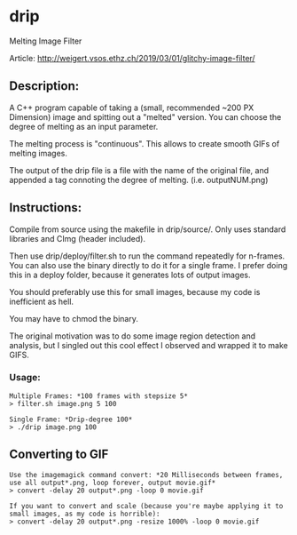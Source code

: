 # drip
Melting Image Filter

Article: http://weigert.vsos.ethz.ch/2019/03/01/glitchy-image-filter/

## Description:
A C++ program capable of taking a (small, recommended ~200 PX Dimension) image and spitting out a "melted" version. You can choose the degree of melting as an input parameter. 

The melting process is "continuous". This allows to create smooth GIFs of melting images.

The output of the drip file is a file with the name of the original file, and appended a tag connoting the degree of melting.
(i.e. outputNUM.png)

## Instructions:
Compile from source using the makefile in drip/source/. Only uses standard libraries and CImg (header included).

Then use drip/deploy/filter.sh to run the command repeatedly for n-frames. You can also use the binary directly to do it for a single frame. I prefer doing this in a deploy folder, because it generates lots of output images.

You should preferably use this for small images, because my code is inefficient as hell.

You may have to chmod the binary.

The original motivation was to do some image region detection and analysis, but I singled out this cool effect I observed and wrapped it to make GIFS.

### Usage:
    Multiple Frames: *100 frames with stepsize 5*
    > filter.sh image.png 5 100
    
    Single Frame: *Drip-degree 100*
    > ./drip image.png 100

## Converting to GIF
    Use the imagemagick command convert: *20 Milliseconds between frames, use all output*.png, loop forever, output movie.gif*
    > convert -delay 20 output*.png -loop 0 movie.gif
    
    If you want to convert and scale (because you're maybe applying it to small images, as my code is horrible):
    > convert -delay 20 output*.png -resize 1000% -loop 0 movie.gif
